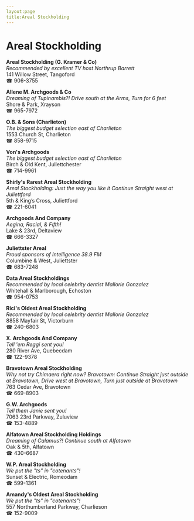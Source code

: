 ```yaml
---
layout:page
title:Areal Stockholding
---
```

# Areal Stockholding

**Areal Stockholding (G. Kramer & Co)**  
_Recommended by excellent TV host Northrup Barrett_  
141 Willow Street, Tangoford  
☎ 906-3755



**Allene M. Archgoods & Co**  
_Dreaming of Tupinambis?! 
Drive south at the Arms, Turn for 6 feet_  
Shore & Park, Xrayson  
☎ 965-7972



**O.B. & Sons (Charlieton)**  
_The biggest budget selection east of Charlieton_  
1553 Church St, Charlieton  
☎ 858-9715



**Von's Archgoods**  
_The biggest budget selection east of Charlieton_  
Birch & Old Kent, Juliettchester  
☎ 714-9961



**Shirly's Rarest Areal Stockholding**  
_Areal Stockholding: Just the way you like it 
Continue Straight west at Juliettford_  
5th & King’s Cross, Juliettford  
☎ 221-6041



**Archgoods And Company**  
_Aegina, Racial, & Fifth!_  
Lake & 23rd, Deltaview  
☎ 666-3327



**Juliettster Areal**  
_Proud sponsors of Intelligence 38.9 FM_  
Columbine & West, Juliettster  
☎ 683-7248



**Data Areal Stockholdings**  
_Recommended by local celebrity dentist Mallorie Gonzalez_  
Whitehall & Marlborough, Echoston  
☎ 954-0753



**Rici's Oldest Areal Stockholding**  
_Recommended by local celebrity dentist Mallorie Gonzalez_  
8858 Mayfair St, Victorburn  
☎ 240-6803



**X. Archgoods And Company**  
_Tell 'em Reggi sent you!_  
280 River Ave, Quebecdam  
☎ 122-9378



**Bravotown Areal Stockholding**  
_Why not try Chimaera right now? 
Bravotown: Continue Straight just outside at Bravotown, Drive west at Bravotown, Turn just outside at Bravotown_  
763 Cedar Ave, Bravotown  
☎ 669-8903



**G.W. Archgoods**  
_Tell them Janie sent you!_  
7063 23rd Parkway, Zuluview  
☎ 153-4889



**Alfatown Areal Stockholding Holdings**  
_Dreaming of Calamus?! 
Continue south at Alfatown_  
Oak & 5th, Alfatown  
☎ 430-6687



**W.P. Areal Stockholding**  
_We put the "ts" in "cotenants"!_  
Sunset & Electric, Romeodam  
☎ 599-1361



**Amandy's Oldest Areal Stockholding**  
_We put the "ts" in "cotenants"!_  
557 Northumberland Parkway, Charlieson  
☎ 152-9009



